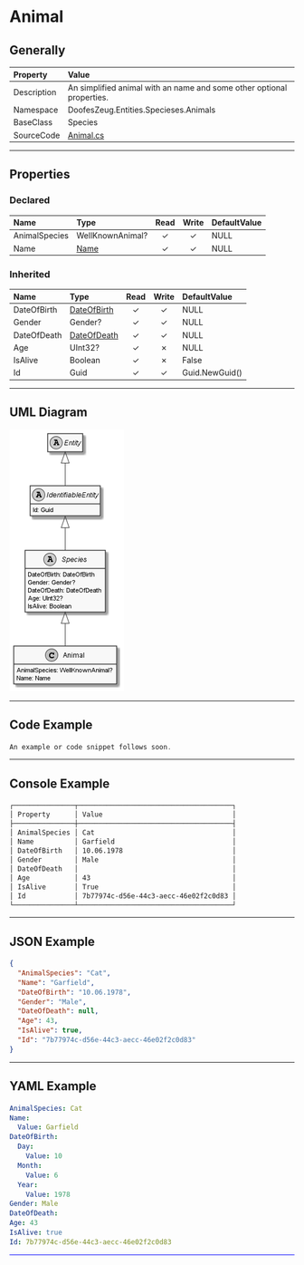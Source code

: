 ﻿# Animal

## Generally

|Property|Value|
|:-|:-|
|Description|An simplified animal with an name and some other optional properties.|
|Namespace|DoofesZeug.Entities.Specieses.Animals|
|BaseClass|Species|
|SourceCode|[Animal.cs](../../../../DoofesZeug.Library/Src/Entities/Specieses/Animals/Animal.cs)|

---

## Properties

### Declared

|Name|Type|Read|Write|DefaultValue|
|:---|:---|:--:|:---:|:-----------|
|AnimalSpecies|WellKnownAnimal?|&#x2713;|&#x2713;|NULL|
|Name|[Name](../../Entities/DoofesZeug.Entities.Specieses/Name.md)|&#x2713;|&#x2713;|NULL|

### Inherited

|Name|Type|Read|Write|DefaultValue|
|:---|:---|:--:|:---:|:-----------|
|DateOfBirth|[DateOfBirth](../../Entities/DoofesZeug.Entities.DateAndTime/DateOfBirth.md)|&#x2713;|&#x2713;|NULL|
|Gender|Gender?|&#x2713;|&#x2713;|NULL|
|DateOfDeath|[DateOfDeath](../../Entities/DoofesZeug.Entities.DateAndTime/DateOfDeath.md)|&#x2713;|&#x2713;|NULL|
|Age|UInt32?|&#x2713;|&#x2717;|NULL|
|IsAlive|Boolean|&#x2713;|&#x2717;|False|
|Id|Guid|&#x2713;|&#x2713;|Guid.NewGuid()|

---

## UML Diagram

![Animal.png](./Animal.png "Animal")

---

## Code Example

```cs
An example or code snippet follows soon.
```

---

## Console Example

```console
┌───────────────┬──────────────────────────────────────┐
│ Property      │ Value                                │
├───────────────┼──────────────────────────────────────┤
│ AnimalSpecies │ Cat                                  │
│ Name          │ Garfield                             │
│ DateOfBirth   │ 10.06.1978                           │
│ Gender        │ Male                                 │
│ DateOfDeath   │                                      │
│ Age           │ 43                                   │
│ IsAlive       │ True                                 │
│ Id            │ 7b77974c-d56e-44c3-aecc-46e02f2c0d83 │
└───────────────┴──────────────────────────────────────┘
```

---

## JSON Example

```json
{
  "AnimalSpecies": "Cat",
  "Name": "Garfield",
  "DateOfBirth": "10.06.1978",
  "Gender": "Male",
  "DateOfDeath": null,
  "Age": 43,
  "IsAlive": true,
  "Id": "7b77974c-d56e-44c3-aecc-46e02f2c0d83"
}
```

---

## YAML Example

```yaml
AnimalSpecies: Cat
Name:
  Value: Garfield
DateOfBirth:
  Day:
    Value: 10
  Month:
    Value: 6
  Year:
    Value: 1978
Gender: Male
DateOfDeath: 
Age: 43
IsAlive: true
Id: 7b77974c-d56e-44c3-aecc-46e02f2c0d83
```

<hr style="background: blue;" />
